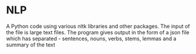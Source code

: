 # NLP
A Python code using various nltk libraries and other packages.
The input of the file is large text files.
The program gives output in the form of a json file which has separated - sentences, nouns, verbs, stems, lemmas and a summary of the text
